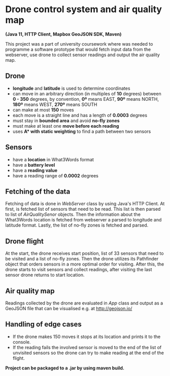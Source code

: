 # Drone control system and air quality map
**(Java 11, HTTP Client, Mapbox GeoJSON SDK, Maven)**

This project was a part of university coursework where was needed to programme a software prototype that would fetch input data from the webserver,
use drone to collect sensor readings and output the air quality map.

## Drone
- **longitude** and **latitude** is used to determine coordinates
- can move in an arbitrary direction (in multiples of **10** degrees) between **0 - 350** degrees, by convention, **0º** means EAST, **90º** means NORTH, **180º** means WEST,
**270º** means SOUTH
- can make at most **150** moves
- each move is a straight line and has a length of **0.0003** degrees
- must stay in **bounded area** and avoid **no-fly zones**
- must make at least one **move before each reading**
- uses __A* with static weighting__ to find a path between two sensors

## Sensors
- have a **location** in What3Words format
- have a **battery level**
- have a **reading value**
- have a reading range of **0.0002** degrees
        
## Fetching of the data
Fetching of data is done in *WebServer* class by using Java's HTTP Client.
At first, is fetched list of sensors that need to be read. This list is then parsed to list of *AirQualitySenor* objects.
Then the information about the What3Words location is fetched from webserver a parsed to longitude and latitude format.
Lastly, the list of no-fly zones is fetched and parsed.

## Drone flight
At the start, the drone receives start position, list of 33 sensors that need to be visited and a list of no-fly zones. Then the drone utilizes its Pathfinder object that orders sensors
in a more optimal order for visiting. After this, the drone starts to visit sensors and collect readings, after visiting the last sensor drone returns to start location.

## Air quality map
Readings collected by the drone are evaluated in *App* class and output as a GeoJSON file that can be visualised e.g. at http://geojson.io/

## Handling of edge cases
- If the drone makes 150 moves it stops at its location and prints it to the console. 
- If the reading fails the involved sensor is moved to the end of the list of unvisited sensors so the drone can try to make reading at the end of the flight.

**Project can be packaged to a .jar by using maven build.**
